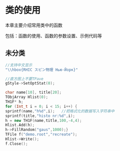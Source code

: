 # 类的使用

<!-- A B C D E F G H I J K L M N O P Q R S T U V W X Y Z -->

本章主要介绍常用类中的函数

包括：函数的使用、函数的参数设置、示例代码等


## 未分类

```cpp
//支持中文显示
"\\hbox{RHIC スピン物理 Нью-Йорк}"
```

```cpp
//直方图上不要TPave
gStyle->SetOptStat(0);
```

```cpp
char name[10], title[20];
TObjArray Hlist(0);
TH1F* h;
for (Int_t i = 0; i < 15; i++) {
sprintf(name,"h%d",i);   //把格式化的数据写入字符串中
sprintf(title,"histo nr:%d",i);
h = new TH1F(name,title,100,-4,4);
Hlist.Add(h);
h->FillRandom("gaus",1000);}
TFile f("demo.root","recreate");
Hlist->Write();
f.Close();
```
